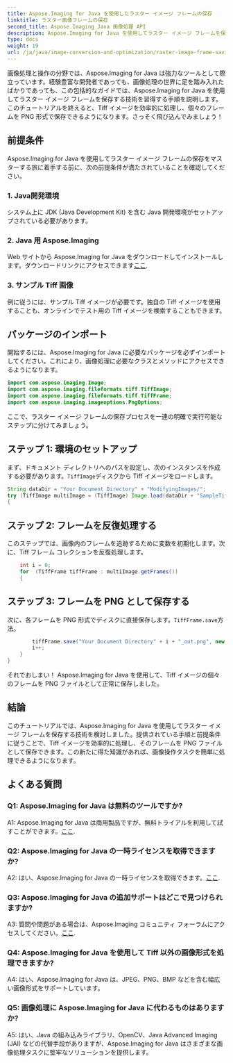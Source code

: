 ```yaml
---
title: Aspose.Imaging for Java を使用したラスター イメージ フレームの保存
linktitle: ラスター画像フレームの保存
second_title: Aspose.Imaging Java 画像処理 API
description: Aspose.Imaging for Java を使用してラスター イメージ フレームを保存する技術をマスターしてください。 Tiff 画像を効率的に処理し、個々のフレームを PNG 形式で保存する方法を学びます。
type: docs
weight: 19
url: /ja/java/image-conversion-and-optimization/raster-image-frame-saving/
---
```

画像処理と操作の分野では、Aspose.Imaging for Java は強力なツールとして際立っています。経験豊富な開発者であっても、画像処理の世界に足を踏み入れたばかりであっても、この包括的なガイドでは、Aspose.Imaging for Java を使用してラスター イメージ フレームを保存する技術を習得する手順を説明します。このチュートリアルを終えると、Tiff イメージを効率的に処理し、個々のフレームを PNG 形式で保存できるようになります。さっそく飛び込んでみましょう！

## 前提条件

Aspose.Imaging for Java を使用してラスター イメージ フレームの保存をマスターする旅に着手する前に、次の前提条件が満たされていることを確認してください。

### 1. Java開発環境
システム上に JDK (Java Development Kit) を含む Java 開発環境がセットアップされている必要があります。

### 2. Java 用 Aspose.Imaging
 Web サイトから Aspose.Imaging for Java をダウンロードしてインストールします。ダウンロードリンクにアクセスできます[ここ](https://releases.aspose.com/imaging/java/).

### 3. サンプル Tiff 画像
例に従うには、サンプル Tiff イメージが必要です。独自の Tiff イメージを使用することも、オンラインでテスト用の Tiff イメージを検索することもできます。

## パッケージのインポート

開始するには、Aspose.Imaging for Java に必要なパッケージを必ずインポートしてください。これにより、画像処理に必要なクラスとメソッドにアクセスできるようになります。

```java
import com.aspose.imaging.Image;
import com.aspose.imaging.fileformats.tiff.TiffImage;
import com.aspose.imaging.fileformats.tiff.TiffFrame;
import com.aspose.imaging.imageoptions.PngOptions;
```

ここで、ラスター イメージ フレームの保存プロセスを一連の明確で実行可能なステップに分けてみましょう。

## ステップ 1: 環境のセットアップ

まず、ドキュメント ディレクトリへのパスを設定し、次のインスタンスを作成する必要があります。`TiffImage`ディスクから Tiff イメージをロードします。

```java
String dataDir = "Your Document Directory" + "ModifyingImages/";
try (TiffImage multiImage = (TiffImage) Image.load(dataDir + "SampleTiff1.tiff"))
{
```

## ステップ 2: フレームを反復処理する

このステップでは、画像内のフレームを追跡するために変数を初期化します。次に、Tiff フレーム コレクションを反復処理します。

```java
    int i = 0;
    for  (TiffFrame tiffFrame : multiImage.getFrames())
    {
```

## ステップ 3: フレームを PNG として保存する

次に、各フレームを PNG 形式でディスクに直接保存します。`TiffFrame.save`方法。

```java
        tiffFrame.save("Your Document Directory" + i + "_out.png", new PngOptions());
        i++;
    }
}
```

それでおしまい！ Aspose.Imaging for Java を使用して、Tiff イメージの個々のフレームを PNG ファイルとして正常に保存しました。

## 結論

このチュートリアルでは、Aspose.Imaging for Java を使用してラスター イメージ フレームを保存する技術を検討しました。提供されている手順と前提条件に従うことで、Tiff イメージを効率的に処理し、そのフレームを PNG ファイルとして保存できます。この新たに得た知識があれば、画像操作タスクを簡単に処理できるようになります。

## よくある質問

### Q1: Aspose.Imaging for Java は無料のツールですか?

 A1: Aspose.Imaging for Java は商用製品ですが、無料トライアルを利用して試すことができます。[ここ](https://releases.aspose.com/).

### Q2: Aspose.Imaging for Java の一時ライセンスを取得できますか?

 A2: はい、Aspose.Imaging for Java の一時ライセンスを取得できます。[ここ](https://purchase.aspose.com/temporary-license/).

### Q3: Aspose.Imaging for Java の追加サポートはどこで見つけられますか?

 A3: 質問や問題がある場合は、Aspose.Imaging コミュニティ フォーラムにアクセスしてください。[ここ](https://forum.aspose.com/).

### Q4: Aspose.Imaging for Java を使用して Tiff 以外の画像形式を処理できますか?

A4: はい、Aspose.Imaging for Java は、JPEG、PNG、BMP などを含む幅広い画像形式をサポートしています。

### Q5: 画像処理に Aspose.Imaging for Java に代わるものはありますか?

A5: はい、Java の組み込みライブラリ、OpenCV、Java Advanced Imaging (JAI) などの代替手段がありますが、Aspose.Imaging for Java はさまざまな画像処理タスクに堅牢なソリューションを提供します。